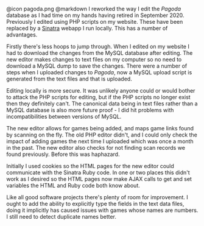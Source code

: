 @icon		pagoda.png
@markdown
I reworked the way I edit the *Pagoda* database as I had
time on my hands having retired in September 2020. Previously I edited
using PHP scripts on my website. These have been replaced by a
[Sinatra](http://sinatrarb.com/) webapp I run locally. This has a
number of advantages.

Firstly there's less hoops to jump through. When I edited on my website
I had to download the changes from the MySQL database after editing. The new
editor makes changes to text files on my computer so no need to download
a MySQL dump to save the changes. There were a number of steps when I uploaded
changes to *Pagoda*, now a MySQL upload script is generated from the text files
and that is uploaded.

Editing locally is more secure. It was unlikely anyone could or would bother
to attack the PHP scripts for editing, but if the PHP scripts no longer
exist then they definitely can't. The canonical data being in text files
rather than a MySQL database is also more future proof - I did hit problems
with incompatibilities between versions of MySQL.

The new editor allows for games being added, and maps
game links found by scanning on the fly. The old PHP editor didn't, and
I could only check the impact of adding games the next time I uploaded which was
once a month in the past. The new editor also checks for not finding
scan records we found previously. Before this was haphazard.

Initially I used cookies so the HTML pages for the new editor
could communicate with the Sinatra Ruby code. In one or two places this didn't
work as I desired so the HTML pages now make AJAX calls to get and set
variables the HTML and Ruby code both know about.

Like all good software projects there's plenty of room for improvement.
I ought to add the ability to explicitly type the fields in the text data
files, doing it implicitly has caused issues with games whose names are
numbers. I still need to detect duplicate names better. 
